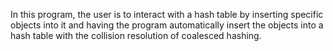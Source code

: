 In this program, the user is to interact with a hash table by inserting
specific objects into it and having the program automatically insert the objects into a hash table with the collision resolution of coalesced hashing.